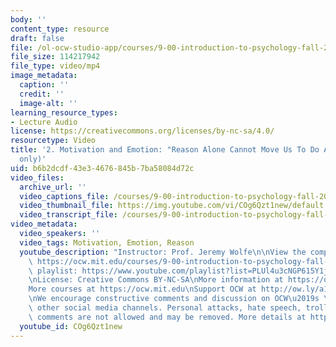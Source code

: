 ```yaml
---
body: ''
content_type: resource
draft: false
file: /ol-ocw-studio-app/courses/9-00-introduction-to-psychology-fall-2004/mit9_00f04_lec02_360p_16_9.mp4
file_size: 114217942
file_type: video/mp4
image_metadata:
  caption: ''
  credit: ''
  image-alt: ''
learning_resource_types:
- Lecture Audio
license: https://creativecommons.org/licenses/by-nc-sa/4.0/
resourcetype: Video
title: '2. Motivation and Emotion: "Reason Alone Cannot Move Us To Do Anything" (audio
  only)'
uid: b6b2dcdf-43e3-4676-845b-7ba58084d72c
video_files:
  archive_url: ''
  video_captions_file: /courses/9-00-introduction-to-psychology-fall-2004/mit9_00f04_lec02_captions.vtt
  video_thumbnail_file: https://img.youtube.com/vi/COg6Qzt1new/default.jpg
  video_transcript_file: /courses/9-00-introduction-to-psychology-fall-2004/1QzQbtNG1s2b1E2l7QEO-bXPoAbV27uLO_transcript.pdf
video_metadata:
  video_speakers: ''
  video_tags: Motivation, Emotion, Reason
  youtube_description: "Instructor: Prof. Jeremy Wolfe\n\nView the complete course:\
    \ https://ocw.mit.edu/courses/9-00-introduction-to-psychology-fall-2004/\nYouTube\
    \ playlist: https://www.youtube.com/playlist?list=PLUl4u3cNGP615Y1j9Ok3szAH5DxhFjTHo\n\
    \nLicense: Creative Commons BY-NC-SA\nMore information at https://ocw.mit.edu/terms\n\
    More courses at https://ocw.mit.edu\nSupport OCW at http://ow.ly/a1If50zVRlQ\n\
    \nWe encourage constructive comments and discussion on OCW\u2019s YouTube and\
    \ other social media channels. Personal attacks, hate speech, trolling, and inappropriate\
    \ comments are not allowed and may be removed. More details at https://ocw.mit.edu/comments."
  youtube_id: COg6Qzt1new
---
```

